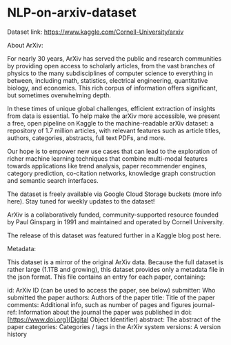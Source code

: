 # NLP-on-arxiv-dataset

Dataset link: https://www.kaggle.com/Cornell-University/arxiv

About ArXiv:

For nearly 30 years, ArXiv has served the public and research communities by providing open access to scholarly articles, from the vast branches of physics to the many subdisciplines of computer science to everything in between, including math, statistics, electrical engineering, quantitative biology, and economics. This rich corpus of information offers significant, but sometimes overwhelming depth.

In these times of unique global challenges, efficient extraction of insights from data is essential. To help make the arXiv more accessible, we present a free, open pipeline on Kaggle to the machine-readable arXiv dataset: a repository of 1.7 million articles, with relevant features such as article titles, authors, categories, abstracts, full text PDFs, and more.

Our hope is to empower new use cases that can lead to the exploration of richer machine learning techniques that combine multi-modal features towards applications like trend analysis, paper recommender engines, category prediction, co-citation networks, knowledge graph construction and semantic search interfaces.

The dataset is freely available via Google Cloud Storage buckets (more info here). Stay tuned for weekly updates to the dataset!

ArXiv is a collaboratively funded, community-supported resource founded by Paul Ginsparg in 1991 and maintained and operated by Cornell University.

The release of this dataset was featured further in a Kaggle blog post here.


Metadata:

This dataset is a mirror of the original ArXiv data. Because the full dataset is rather large (1.1TB and growing), this dataset provides only a metadata file in the json format. This file contains an entry for each paper, containing:

id: ArXiv ID (can be used to access the paper, see below)
submitter: Who submitted the paper
authors: Authors of the paper
title: Title of the paper
comments: Additional info, such as number of pages and figures
journal-ref: Information about the journal the paper was published in
doi: [https://www.doi.org](Digital Object Identifier)
abstract: The abstract of the paper
categories: Categories / tags in the ArXiv system
versions: A version history


